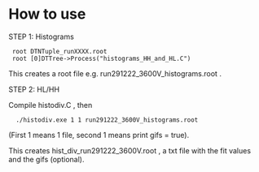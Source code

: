 How to use
==============
STEP 1: Histograms

     root DTNTuple_runXXXX.root
     root [0]DTTree->Process("histograms_HH_and_HL.C") 
     
This creates a root file e.g. run291222_3600V_histograms.root .

STEP 2: HL/HH

Compile histodiv.C , then

      ./histodiv.exe 1 1 run291222_3600V_histograms.root
      
(First 1 means 1 file, second 1 means print gifs = true).

This creates hist_div_run291222_3600V.root , a txt file with the fit values and the gifs (optional).
